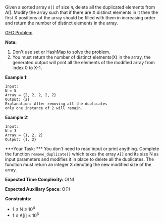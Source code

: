Given a sorted array ```A[]``` of size ```N```, delete all the duplicated elements from A[]. Modify the array such that if there are X distinct elements in it then the first X positions of the array should be filled with them in increasing order and return the number of distinct elements in the array.  

[GFG Problem](https://practice.geeksforgeeks.org/problems/remove-duplicate-elements-from-sorted-array/1?utm_source=youtube&utm_medium=collab_striver_ytdescription&utm_campaign=remove-duplicate-elements-from-sorted-array)


**Note:**  
1. Don't use set or HashMap to solve the problem.  
2. You must return the number of distinct elements(X) in the array, the generated output will print all the elements of the modified array from index 0 to X-1.  

**Example 1:**
```
Input:
N = 5
Array = {2, 2, 2, 2, 2}
Output: {2}
Explanation: After removing all the duplicates 
only one instance of 2 will remain.
```

**Example 2:**
```
Input:
N = 3
Array = {1, 2, 2}
Output: {1, 2}
```

***Your Task:  ***
You don't need to read input or print anything. Complete the function ```remove_duplicate()``` which takes the array ```A[]``` and its size N as input parameters and modifies it in place to delete all the duplicates. The function must return an integer X denoting the new modified size of the array.   

**Expected Time Complexity:** O(N)  

**Expected Auxiliary Space:** O(1)  

**Constraints:**
* 1 ≤ N ≤ 10<sup>4</sup>
* 1 ≤ A[i] ≤ 10<sup>6</sup>